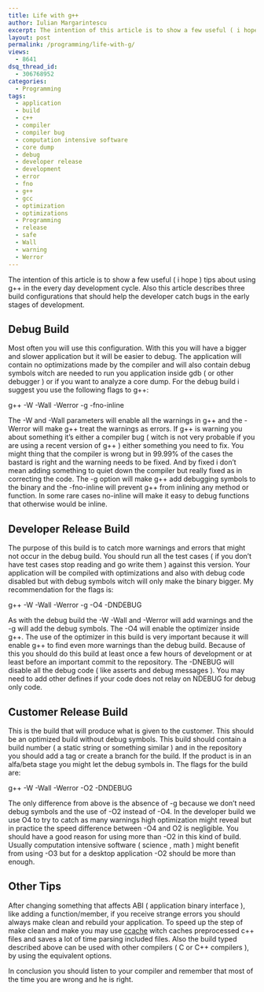 ```yaml
---
title: Life with g++
author: Iulian Margarintescu
excerpt: The intention of this article is to show a few useful ( i hope ) tips about using g++ in the every day development cycle. Also this article describes three build configurations that should help the developer catch bugs in the early stages of development.
layout: post
permalink: /programming/life-with-g/
views:
  - 8641
dsq_thread_id:
  - 306768952
categories:
  - Programming
tags:
  - application
  - build
  - c++
  - compiler
  - compiler bug
  - computation intensive software
  - core dump
  - debug
  - developer release
  - development
  - error
  - fno
  - g++
  - gcc
  - optimization
  - optimizations
  - Programming
  - release
  - safe
  - Wall
  - warning
  - Werror
---
```

The intention of this article is to show a few useful ( i hope ) tips about using g++ in the every day development cycle. Also this article describes three build configurations that should help the developer catch bugs in the early stages of development.<!--more-->

## Debug Build

Most often you will use this configuration. With this you will have a bigger and slower application but it will be easier to debug. The application will contain no optimizations made by the compiler and will also contain debug symbols witch are needed to run you application inside gdb ( or other debugger ) or if you want to analyze a core dump. For the debug build i suggest you use the following flags to g++:

g++ -W -Wall -Werror -g -fno-inline

The -W and -Wall parameters will enable all the warnings in g++ and the -Werror will make g++ treat the warnings as errors. If g++ is warning you about something it&#8217;s either a compiler bug ( witch is not very probable if you are using a recent version of g++ ) either something you need to fix. You might thing that the compiler is wrong but in 99.99% of the cases the bastard is right and the warning needs to be fixed. And by fixed i don&#8217;t mean adding something to quiet down the compiler but really fixed as in correcting the code. The -g option will make g++ add debugging symbols to the binary and the -fno-inline will prevent g++ from inlining any method or function. In some rare cases no-inline will make it easy to debug functions that otherwise would be inline.

## Developer Release Build

The purpose of this build is to catch more warnings and errors that might not occur in the debug build. You should run all the test cases ( if you don&#8217;t have test cases stop reading and go write them ) against this version. Your application will be compiled with optimizations and also with debug code disabled but with debug symbols witch will only make the binary bigger. My recommendation for the flags is:

g++ -W -Wall -Werror -g -O4 -DNDEBUG

As with the debug build the -W -Wall and -Werror will add warnings and the -g will add the debug symbols. The -O4 will enable the optimizer inside g++. The use of the optimizer in this build is very important because it will enable g++ to find even more warnings than the debug build. Because of this you should do this build at least once a few hours of development or at least before an important commit to the repository. The -DNEBUG will disable all the debug code ( like asserts and debug messages ). You may need to add other defines if your code does not relay on NDEBUG for debug only code.

## Customer Release Build

This is the build that will produce what is given to the customer. This should be an optimized build without debug symbols. This build should contain a build number ( a static string or something similar ) and in the repository you should add a tag or create a branch for the build. If the product is in an alfa/beta stage you might let the debug symbols in. The flags for the build are:

g++ -W -Wall -Werror -O2 -DNDEBUG

The only difference from above is the absence of -g because we don&#8217;t need debug symbols and the use of -O2 instead of -O4. In the developer build we use O4 to try to catch as many warnings high optimization might reveal but in practice the speed difference between -O4 and O2 is negligible. You should have a good reason for using more than -O2 in this kind of build. Usually computation intensive software ( science , math ) might benefit from using -O3 but for a desktop application -O2 should be more than enough.

## Other Tips

After changing something that affects ABI ( application binary interface ), like adding a function/member, if you receive strange errors you should always make clean and rebuild your application. To speed up the step of make clean and make you may use [ccache][1] witch caches preprocessed c++ files and saves a lot of time parsing included files. Also the build typed described above can be used with other compilers ( C or C++ compilers ), by using the equivalent options.

In conclusion you should listen to your compiler and remember that most of the time you are wrong and he is right.

 [1]: http://ccache.samba.org/ "ccache"